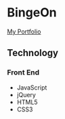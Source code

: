 <h1>BingeOn</h1>
<a href="https://mosef.github.io/BingeOn/">My Portfolio</a>

<h2>Technology</h2>
<h3>Front End</h3>
<ul>
  <li>JavaScript</li>
  <li>jQuery</li>
  <li>HTML5</li>
  <li>CSS3</li>
</ul>
